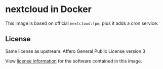 nextcloud in Docker
===================

This image is based on official `nextcloud:fpm`, plus it adds a cron service.

## License

Same license as upstream: Affero General Public License version 3

View [license information](https://github.com/nextcloud/server/blob/master/COPYING-README) for the software contained in this image. 
